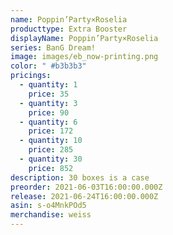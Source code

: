 ```yaml
---
name: Poppin’Party×Roselia
producttype: Extra Booster
displayName: Poppin’Party×Roselia
series: BanG Dream!
image: images/eb_now-printing.png
color: " #b3b3b3"
pricings:
  - quantity: 1
    price: 35
  - quantity: 3
    price: 90
  - quantity: 6
    price: 172
  - quantity: 10
    price: 285
  - quantity: 30
    price: 852
description: 30 boxes is a case
preorder: 2021-06-03T16:00:00.000Z
release: 2021-06-24T16:00:00.000Z
asin: s-o4MnkPOd5
merchandise: weiss
---
```

